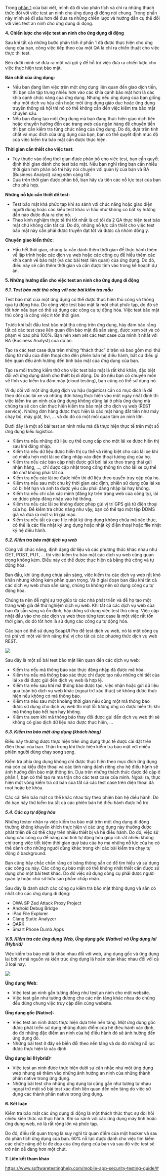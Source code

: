 Trong [phần 1](https://viblo.asia/p/huong-dan-test-bao-mat-cho-ung-dung-di-dong-phan-1-GrLZDQwBlk0) của bài viết, mình đã đi vào phân tích và chỉ ra những thách thức đối với việc test an ninh cho ứng dụng di động nói chung. Trong phần này mình sẽ đi sâu hơn để đưa ra những chiến lược và hướng dẫn cụ thể đối với việc test an ninh cho ứng dụng di động.

**4. Chiến lược cho việc test an ninh cho ứng dụng di động**

Sau khi tất cả những bước phân tích ở phần 1 đã được thực hiện cho ứng dụng của bạn, công việc tiếp theo của một QA là chỉ ra chiến thuật cho việc thực thi test.

Bên dưới mình sẽ đưa ra một vài gợi ý để hỗ trợ việc đưa ra chiến lược cho việc thực hiện test bảo mật.

**Bản chất của ứng dụng:**

* Nếu bạn đang làm việc trên một ứng dụng liên quan đến giao dịch tiền, thì bạn cần tập trung nhiều hơn vào các khía cạnh bảo mật hơn là các khía cạnh chức năng của ứng dụng. Nhưng nếu ứng dụng của bạn giống như một dịch vụ hậu cần hoặc một ứng dụng giáo dục hoặc ứng dụng truyền thông xã hội thì nó có thể không cần đến việc kiểm tra bảo mật chuyên sâu.
* Nếu bạn đang tạo một ứng dụng mà bạn đang thực hiện giao dịch tiền hoặc chuyển hướng đến các trang web của ngân hàng để chuyển tiền thì bạn cần kiểm tra từng chức năng của ứng dụng. Do đó, dựa trên tính chất và mục đích của ứng dụng của bạn, bạn có thể quyết định mức độ của việc kiểm tra bảo mật cần được thực hiện.

**Thời gian cần thiết cho việc test:**

* Tùy thuộc vào tổng thời gian được phân bổ cho việc test, bạn cần quyết định thời gian dành cho test bảo mật. Nếu bạn nghĩ rằng bạn cần nhiều thời gian hơn phân bổ thì hãy nói chuyện với quản lý của bạn và BA (Business Analyst) càng sớm càng tốt.
* Dựa trên thời gian được phân bổ, bạn hãy ưu tiên các nỗ lực test của bạn cho phù hợp.

**Những nỗ lực cần thiết để test:**

* Test bảo mật khá phức tạp khi so sánh với chức năng hoặc giao diện người dùng hoặc các kiểu test khác vì hầu như không có bất kỳ hướng dẫn nào được đưa ra cho nó.
* Theo kinh nghiệm thực tế thì tốt nhất là có tối đa 2 QA thực hiện test bảo mật chứ không cần tất cả. Do đó, những nỗ lực cần thiết cho việc test bảo mật này cần phải được truyền đạt tốt và được cả nhóm đồng ý.

**Chuyển giao kiến thức:**

* Hầu hết thời gian, chúng ta cần dành thêm thời gian để thực hành thêm về lập trình hoặc các dịch vụ web hoặc các công cụ để hiểu thêm các khía cạnh về bảo mật (và các bài test liên quan) của ứng dụng. Do đó, điều này sẽ cần thêm thời gian và cần được tính vào trong kế hoạch dự án.

**5. Những hướng dẫn cho việc test an ninh cho ứng dụng di động** 

***5.1. Test bảo mật thủ công với các bài kiểm tra mẫu***

Test bảo mật của một ứng dụng có thể được thực hiện thủ công và thông qua tự động hóa. Do công việc test bảo mật là một chút phức tạp, do đó sẽ tốt hơn nếu bạn có thể sử dụng các công cụ tự động hóa. Việc test bảo mật thủ công là công việc ít tốn thời gian.

Trước khi bắt đầu test bảo mật thủ công trên ứng dụng, hãy đảm bảo rằng tất cả các test case liên quan đến bảo mật đã sẵn sàng, được xem xét và có phạm vi bao phủ 100%. Bạn nên xem xét các test case của mình ít nhất với BA (Business Analyst) của dự án.

Tạo ra các test case dựa trên những “thách thức” ở trên và bao gồm mọi thứ đúng từ mẫu của điện thoại cho đến phiên bản hệ điều hành, bất cứ điều gì liên quan đều ảnh hưởng đến tính bảo mật của ứng dụng của bạn.

Tạo ra môi trường kiểm thử cho việc test bảo mật là rất khó khăn, đặc biệt đối với ứng dụng dành cho thiết bị di động. Do đó nếu bạn có chuyên môn về lĩnh vực kiểm tra đám mây (cloud testing), bạn cũng có thể sử dụng nó.

Ví dụ đối với một ứng dụng dịch vụ hậu (logistics) cần có mục đích là để theo dõi các lái xe và những đơn hàng thực hiện vào một ngày nhất định thì việc kiểm tra an ninh của ứng dụng không dừng lại ở phía ứng dụng mà chúng ta sẽ còn cần thực hiện kiểm tra bảo mật cho dịch vụ web (REST service). Những đơn hàng được thực hiện là các mặt hàng đắt tiền như máy chạy bộ, máy giặt, tivi, ... và do đó có một mối quan tâm an ninh lớn.

Dưới đây là một số bài test an ninh mẫu mà đã thực hiện thực tế trên một số ứng dụng kiểu logistics:
* Kiểm tra nếu những dữ liệu cụ thể cung cấp cho một lái xe được hiển thị sau khi đăng nhập.
* Kiểm tra nếu dữ liệu được hiển thị cụ thể và riêng biệt cho các lái xe khi có nhiều hơn một lái xe đăng nhập vào điện thoại tương ứng của họ.
* Kiểm tra nếu các bản cập nhật được gửi bởi lái xe theo trạng thái gửi nhận hàng, ..., chỉ được cập nhật trong cổng thông tin cho lái xe cụ thể đó chứ không phải tất cả.
* Kiểm tra nếu các lái xe được hiển thị dữ liệu theo quyền truy cập của họ.
* Kiểm tra nếu sau một chu kỳ thời gian xác định, phiên sử dụng của lái xe có bị hết hạn và anh ta được yêu cầu phải đăng nhập lại hay không.
* Kiểm tra nếu chỉ cần xác minh (đăng ký trên trang web của công ty), lái xe được phép đăng nhập vào hệ thống.
* Kiểm tra nếu các lái xe không được phép gửi vị trí GPS giả từ điện thoại của họ. Để kiểm tra chức năng như vậy, bạn có thể tạo một tệp DDMS giả và đưa ra một vị trí giả mạo.
* Kiểm tra nếu tất cả các file nhật ký ứng dụng không chứa mã xác thực, có thể là các file nhật ký ứng dụng hoặc nhật ký điện thoại hoặc file nhật ký hệ điều hành.

***5.2. Kiểm tra bảo mật dịch vụ web***

Cùng với chức năng, định dạng dữ liệu và các phương thức khác nhau như GET, POST, PUT, … thì việc kiểm tra bảo mật các dịch vụ web cũng quan trọng không kém. Điều này có thể được thực hiện cả bằng thủ công và tự động hóa.

Ban đầu, khi ứng dụng chưa sẵn sàng, việc kiểm tra các dịch vụ web rất khó khăn nhưng không kém phần quan trọng. Và ở giai đoạn ban đầu khi tất cả các dịch vụ web chưa sẵn sàng, chúng ta không nên sử dụng công cụ tự động hóa.

Chúng ta nên đề nghị sự trợ giúp từ các nhà phát triển và để họ tạo một trang web giả để thử nghiệm dịch vụ web. Khi tất cả các dịch vụ web của bạn đã sẵn sàng và ổn định, hãy dừng sử dụng việc test thủ công. Việc cập nhật đầu vào cho các dịch vụ web theo từng test case là một việc rất tốn thời gian, do đó tốt hơn là sử dụng các công cụ tự động hóa.

Các bạn có thể sử dụng SoapUI Pro để test dịch vụ web, nó là một công cụ trả phí với một vài tính năng thú vị cho tất cả các phương thức dịch vụ web REST.

![](https://images.viblo.asia/1e35bfb6-ad8d-4014-9ca0-516915d5211c.png)

Sau đây là một số bài test bảo mật liên quan đến các dịch vụ web:
* Kiểm tra nếu mã thông báo xác thực đăng nhập đã được mã hóa.
* Kiểm tra nếu mã thông báo xác thực chỉ được tạo nếu những chi tiết của lái xe đã được gửi đến dịch vụ web là hợp lệ.
* Kiểm tra nếu sau khi mã thông báo được tạo, việc nhận hoặc gửi dữ liệu qua toàn bộ dịch vụ web khác (ngoại trừ xác thực) sẽ không được thực hiện nếu không có mã thông báo.
* Kiểm tra nếu sau một khoảng thời gian nếu cùng một mã thông báo được sử dụng cho dịch vụ web thì một lỗi tương ứng có được hiển thị khi mã thông báo hết hạn hay không.
* Kiểm tra xem khi mã thông báo thay đổi được gửi đến dịch vụ web thì sẽ không có giao dịch dữ liệu nào được thực hiện, ...

***5.3. Kiểm tra bảo mật ứng dụng (khách hàng)***

Điều này thường được thực hiện trên ứng dụng thực tế được cài đặt trên điện thoại của bạn. Thận trọng khi thực hiện kiểm tra bảo mật với nhiều phiên người dùng chạy song song.

Kiểm tra phía ứng dụng không chỉ được thực hiện theo mục đích ứng dụng mà còn cả kiểu điện thoại và các tính năng dành riêng cho hệ điều hành sẽ ảnh hưởng đến bảo mật thông tin. Dựa trên những thách thức được đề cập ở phần 1, bạn có thể tạo ra ma trận cho các test case của mình. Ngoài ra, thực hiện một vòng kiểm tra cơ bản của tất cả các test case trên điện thoại đã root hoặc bẻ khóa.

Các cải tiến bảo mật có thể khác nhau tùy theo phiên bản hệ điều hành. Do đó bạn hãy thử kiểm tra tất cả các phiên bản hệ điều hành được hỗ trợ.

***5.4. Các cụ tự động hóa***

Những tester nhận ra  việc kiểm tra bảo mật trên một ứng dụng di động thường không khuyến khích thực hiện vì các ứng dụng này thường được phát triển để có thể chạy trên nhiều thiết bị và hệ điều hành. Do đó, việc sử dụng các công cụ để nâng cao tính tự động hóa giúp ích rất nhiều không chỉ trong việc tiết kiệm thời gian quý báu của họ mà những nỗ lực của họ có thể dành cho những người dùng khác trong khi các bài kiểm tra chạy tự động ở background.

Bạn cũng hãy chắc chắn rằng có băng thông sẵn có để tìm hiểu và sử dụng các công cụ này. Các công cụ bảo mật có thể không nhất thiết cần được sử dụng cho một bài test khác. Do đó việc sử dụng công cụ phải được người quản lý hoặc chủ sở hữu sản phẩm chấp nhận.

Sau đây là danh sách các công cụ kiểm tra bảo mật thông dụng và sẵn có nhất cho các ứng dụng di động:
* OWA SP Zed Attack Proxy Project
* Android Debug Bridge
* iPad File Explorer
* Clang Static Analyzer
* QARK
* Smart Phone Dumb Apps

***V.5. Kiểm tra các ứng dụng Web, Ứng dụng gốc (Native) và Ứng dụng lai (Hybrid)***

Việc kiểm tra bảo mật là khác nhau đối với web, ứng dụng gốc và ứng dụng lai bởi vì mã nguồn và kiến trúc ứng dụng là hoàn toàn khác nhau đối với cả 3 loại này.

![](https://images.viblo.asia/fefce874-8cd6-44c2-ba9c-9922305a255f.png)

**Ứng dụng Web:** 

* Việc test an ninh gần tương đồng như test an ninh cho một website.
* Việc test gần như tương đương cho các nền tảng khác nhau do chúng đều dùng chung việc truy cập đến cùng website.

**Ứng dụng gốc (Native):**

* Việc test an ninh được thực hiện dựa trên nền tảng. Một ứng dụng gốc được phát triển sử dụng những được điểm của hệ đièu hành xác định, do đó những đặc điểm an ninh của hệ điều hành đó sẽ ảnh hưởng đến ứng dụng đó.
* Những bài test ở đây sẽ biến đổi theo nển tảng và do đó những nỗ lực được thực hiện là xác định.

**Ứng dụng lai (Hybrid):**

* Việc test an ninh được thực hiện dưới sự cân nhắc như một ứng dụng web nhưng sẽ thêm vào những ảnh hưởng an ninh của những thành phần native trong ứng dụng.
* Những bài test cho những ứng dụng lai cũng gần như tương tự nhau ngoại trừ một số bài test xác đinh liên quan đến nền tảng do việc sử dụng các thành phần native trong ứng dụng.

**6. Kết luận**

Kiểm tra bảo mật các ứng dụng di động là một thách thức thực sự đòi hỏi nhiều kiến thức và thực hành. Khi so sánh với các ứng dụng máy tính hoặc ứng dụng web, nó là rất rộng lớn và phức tạp.

Do đó, điều rất quan trọng là suy nghĩ từ quan điểm của một hacker và sau đó phân tích ứng dụng của bạn. 60% nỗ lực được dành cho việc tìm kiếm các chức năng dễ bị đe dọa của ứng dụng của bạn và sau đó việc test sẽ trở nên dễ dàng hơn một chút.

**7. Liên kết tham khảo**

https://www.softwaretestinghelp.com/mobile-app-security-testing-guide/#